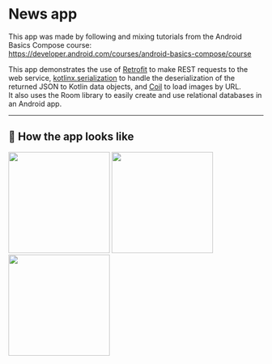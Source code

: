 # News app
This app was made by following and mixing tutorials from the Android Basics Compose course:  
https://developer.android.com/courses/android-basics-compose/course

This app demonstrates the use of [Retrofit](https://square.github.io/retrofit/) to make REST requests to the web service, [kotlinx.serialization](https://github.com/Kotlin/kotlinx.serialization) to handle the deserialization of the returned JSON to Kotlin data objects, and [Coil](https://coil-kt.github.io/coil/) to load images by URL.  
It also uses the Room library to easily create and use relational databases in an Android app.

---

## 📱 How the app looks like

<p float="left">
  <img src="https://github.com/user-attachments/assets/3f597c8f-7f78-48ff-961b-38a40277caba" width="200"/>
  <img src="https://github.com/user-attachments/assets/670094b1-c506-4d92-b193-2b470ecd210a" width="200"/>
  <img src="https://github.com/user-attachments/assets/8c30e72c-5d25-4d60-9497-6e7c27068385" width="200"/>
</p>
